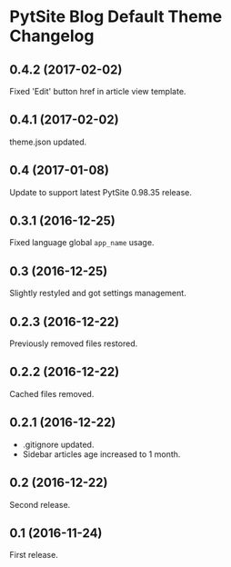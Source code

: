 # PytSite Blog Default Theme Changelog

## 0.4.2 (2017-02-02)
Fixed 'Edit' button href in article view template.


## 0.4.1 (2017-02-02)
theme.json updated.


## 0.4 (2017-01-08)
Update to support latest PytSite 0.98.35 release.


## 0.3.1 (2016-12-25)
Fixed language global `app_name` usage.


## 0.3 (2016-12-25)
Slightly restyled and got settings management.


## 0.2.3 (2016-12-22)
Previously removed files restored.


## 0.2.2 (2016-12-22)
Cached files removed.


## 0.2.1 (2016-12-22)
- .gitignore updated.
- Sidebar articles age increased to 1 month.


## 0.2 (2016-12-22)
Second release.


## 0.1 (2016-11-24)
First release.
